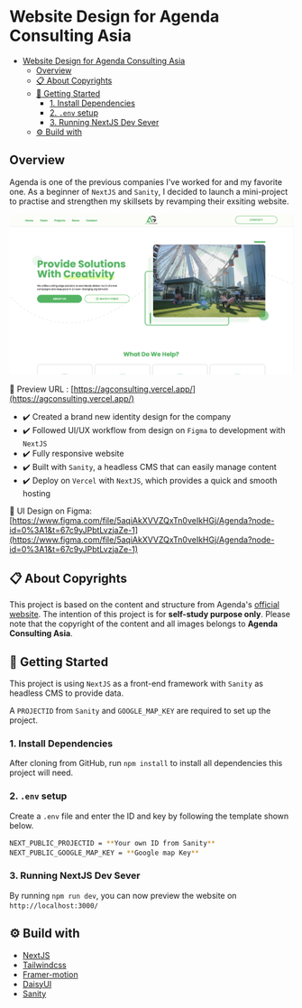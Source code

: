 # Website Design for Agenda Consulting Asia

- [Website Design for Agenda Consulting Asia](#website-design-for-agenda-consulting-asia)
  - [Overview](#overview)
  - [📋 About Copyrights](#-about-copyrights)
  - [🌟 Getting Started](#-getting-started)
    - [1. Install Dependencies](#1-install-dependencies)
    - [2. `.env` setup](#2-env-setup)
    - [3. Running NextJS Dev Sever](#3-running-nextjs-dev-sever)
  - [⚙️ Build with](#️-build-with)

## Overview

Agenda is one of the previous companies I've worked for and my favorite one. As a beginner of `NextJS` and `Sanity`, I decided to launch a mini-project to practise and strengthen my skillsets by revamping their exsiting website.

![Website Preview](public/ag-preview.png)

🔗 Preview URL : [https://agconsulting.vercel.app/](https://agconsulting.vercel.app/)

- ✔️ Created a brand new identity design for the company
- ✔️ Followed UI/UX workflow from design on `Figma` to development with `NextJS`
- ✔️ Fully responsive website
- ✔️ Built with `Sanity`, a headless CMS that can easily manage content
- ✔️ Deploy on `Vercel` with `NextJS`, which provides a quick and smooth hosting

🔗 UI Design on Figma: [https://www.figma.com/file/5aqiAkXVVZQxTn0veIkHGj/Agenda?node-id=0%3A1&t=67c9yJPbtLvzjaZe-1](https://www.figma.com/file/5aqiAkXVVZQxTn0veIkHGj/Agenda?node-id=0%3A1&t=67c9yJPbtLvzjaZe-1)

## 📋 About Copyrights

This project is based on the content and structure from Agenda's [official website](https://agconsulting.asia/). The intention of this project is for **self-study purpose only**. Please note that the copyright of the content and all images belongs to **Agenda Consulting Asia**.

## 🌟 Getting Started

This project is using `NextJS` as a front-end framework with `Sanity` as headless CMS to provide data.

A `PROJECTID` from `Sanity` and `GOOGLE_MAP_KEY` are required to set up the project.

### 1. Install Dependencies

After cloning from GitHub, run `npm install` to install all dependencies this project will need.

### 2. `.env` setup

Create a `.env` file and enter the ID and key by following the template shown below.

```sh
NEXT_PUBLIC_PROJECTID = **Your own ID from Sanity**
NEXT_PUBLIC_GOOGLE_MAP_KEY = **Google map Key**
```

### 3. Running NextJS Dev Sever

By running `npm run dev`, you can now preview the website on `http://localhost:3000/`

## ⚙️ Build with

- [NextJS](https://nextjs.org/)
- [Tailwindcss](https://tailwindcss.com/)
- [Framer-motion](https://www.framer.com/motion/)
- [DaisyUI](https://daisyui.com/)
- [Sanity](https://www.sanity.io/)
